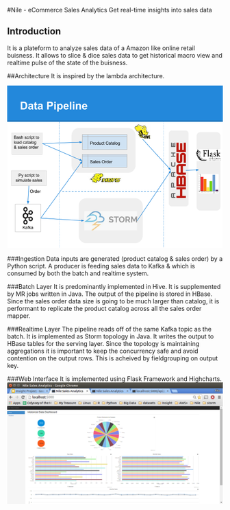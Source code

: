 #Nile - eCommerce Sales Analytics
Get real-time insights into sales data

## Introduction
It is a plateform to analyze sales data of a Amazon like online retail buisness. It allows to slice & dice sales data to get historical macro view and realtime pulse of the state of the buisness.

##Architecture
It is inspired by the lambda architecture.

![alt tag](https://github.com/rituraja/Nile/blob/master/pipeline.png "Architecture of Nile")

###Ingestion
Data inputs are generated (product catalog & sales order) by a Python script.
A producer is feeding sales data to Kafka & which is consumed by both the batch and realtime system.

###Batch Layer
It is predominantly implemented in Hive. It is supplemented by MR jobs written in Java. The output of the pipeline is stored in HBase. Since the sales order data size is going to be much larger than catalog, it is performant to replicate the product catalog across all the sales order mapper.

###Realtime Layer
The pipeline reads off of the same Kafka topic as the batch. It is implemented as Storm topology in Java. It writes the output to HBase tables for the serving layer. Since the topology is maintaining aggregations it is important to keep the concurrency safe and avoid contention on the output rows. This is acheived by fieldgrouping on output key.

###Web Interface
It is implemented using Flask Framework and Highcharts.
![alt tag](https://github.com/rituraja/Nile/blob/master/NileDashboard.png "Nile - Dashboard")

